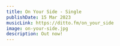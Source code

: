 ```yaml
---
title: On Your Side - Single
publishDate: 15 Mar 2023
musicLink: https://ditto.fm/on_your_side
image: on-your-side.jpg
description: Out now!
---
```

